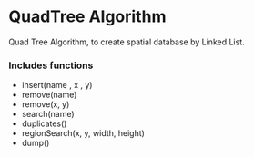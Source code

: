# QuadTree Algorithm 
Quad Tree Algorithm, to create spatial database by Linked List.

### Includes functions 
- insert(name , x , y) 
- remove(name) 
- remove(x, y) 
- search(name) 
- duplicates() 
- regionSearch(x, y, width, height) 
- dump()
